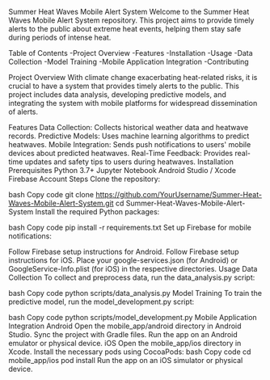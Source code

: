 Summer Heat Waves Mobile Alert System
Welcome to the Summer Heat Waves Mobile Alert System repository. This project aims to provide timely alerts to the public about extreme heat events, helping them stay safe during periods of intense heat.

Table of Contents
-Project Overview
-Features
-Installation
-Usage
-Data Collection
-Model Training
-Mobile Application Integration
-Contributing

Project Overview
With climate change exacerbating heat-related risks, it is crucial to have a system that provides timely alerts to the public. This project includes data analysis, developing predictive models, and integrating the system with mobile platforms for widespread dissemination of alerts.

Features
Data Collection: Collects historical weather data and heatwave records.
Predictive Models: Uses machine learning algorithms to predict heatwaves.
Mobile Integration: Sends push notifications to users' mobile devices about predicted heatwaves.
Real-Time Feedback: Provides real-time updates and safety tips to users during heatwaves.
Installation
Prerequisites
Python 3.7+
Jupyter Notebook
Android Studio / Xcode
Firebase Account
Steps
Clone the repository:

bash
Copy code
git clone https://github.com/YourUsername/Summer-Heat-Waves-Mobile-Alert-System.git
cd Summer-Heat-Waves-Mobile-Alert-System
Install the required Python packages:

bash
Copy code
pip install -r requirements.txt
Set up Firebase for mobile notifications:

Follow Firebase setup instructions for Android.
Follow Firebase setup instructions for iOS.
Place your google-services.json (for Android) or GoogleService-Info.plist (for iOS) in the respective directories.
Usage
Data Collection
To collect and preprocess data, run the data_analysis.py script:

bash
Copy code
python scripts/data_analysis.py
Model Training
To train the predictive model, run the model_development.py script:

bash
Copy code
python scripts/model_development.py
Mobile Application Integration
Android
Open the mobile_app/android directory in Android Studio.
Sync the project with Gradle files.
Run the app on an Android emulator or physical device.
iOS
Open the mobile_app/ios directory in Xcode.
Install the necessary pods using CocoaPods:
bash
Copy code
cd mobile_app/ios
pod install
Run the app on an iOS simulator or physical device.
